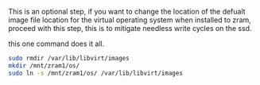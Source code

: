 This is an optional step, if you want to change the location of the defualt image file location for the virtual operating system when installed to zram, proceed with this step, this is to mitigate needless write cycles on the ssd. 

this one command does it all. 

```bash
sudo rmdir /var/lib/libvirt/images
mkdir /mnt/zram1/os/
sudo ln -s /mnt/zram1/os/ /var/lib/libvirt/images 
```